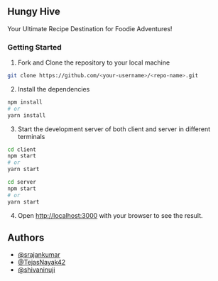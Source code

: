 ## Hungy Hive

Your Ultimate Recipe Destination for Foodie Adventures!

### Getting Started

1. Fork and Clone the repository to your local machine

```bash
git clone https://github.com/<your-username>/<repo-name>.git
```

2. Install the dependencies

```bash
npm install
# or
yarn install
```

3. Start the development server of both client and server in different terminals

```bash
cd client
npm start
# or
yarn start
```

```bash
cd server
npm start
# or
yarn start
```

4. Open [http://localhost:3000](http://localhost:3000) with your browser to see the result.

## Authors

- [@srajankumar](https://github.com/srajankumar)
- [@TejasNayak42](https://github.com/TejasNayak42)
- [@shivaninuji](https://github.com/shivaninuji)
